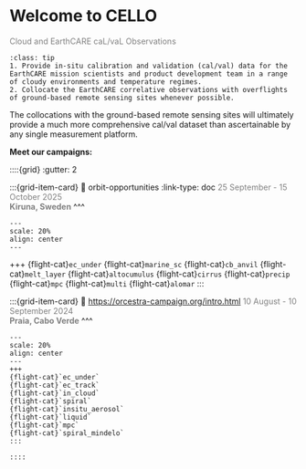 # Welcome to CELLO
<font color='grey'>Cloud and EarthCARE caL/vaL Observations</font>

```{admonition} Overall objectives of the CELLO campaigns
:class: tip
1. Provide in-situ calibration and validation (cal/val) data for the EarthCARE mission scientists and product development team in a range of cloudy environments and temperature regimes.
2. Collocate the EarthCARE correlative observations with overflights of ground-based remote sensing sites whenever possible.
```
The collocations with the ground-based remote sensing sites will ultimately provide a much more comprehensive cal/val dataset than ascertainable by any single measurement platform. 

**Meet our campaigns:**

::::{grid}
:gutter: 2

:::{grid-item-card} 
:link: orbit-opportunities
:link-type: doc
<font color='grey'>25 September - 15 October 2025 <br>
<b>Kiruna, Sweden</b></font>
^^^
```{figure} logos/LOGO_CELLO_ARCTIC_sized.png
---
scale: 20%
align: center
---
```
+++
{flight-cat}`ec_under`
{flight-cat}`marine_sc`
{flight-cat}`cb_anvil`
{flight-cat}`melt_layer`
{flight-cat}`altocumulus`
{flight-cat}`cirrus`
{flight-cat}`precip`
{flight-cat}`mpc`
{flight-cat}`multi`
{flight-cat}`alomar`
:::

:::{grid-item-card}
:link: https://orcestra-campaign.org/intro.html
<font color='grey'>10 August - 10 September 2024 <br>
<b>Praia, Cabo Verde</b></font>
^^^
```{figure} logos/LOGO_CELLO_ORCESTRA_sized.png
---
scale: 20%
align: center
---
+++
{flight-cat}`ec_under`
{flight-cat}`ec_track`
{flight-cat}`in_cloud`
{flight-cat}`spiral`
{flight-cat}`insitu_aerosol`
{flight-cat}`liquid`
{flight-cat}`mpc`
{flight-cat}`spiral_mindelo`
:::

::::

